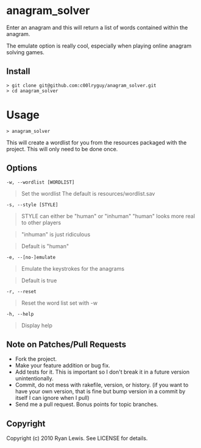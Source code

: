 # anagram_solver

Enter an anagram and this will return a list of words contained within the anagram.

The emulate option is really cool, especially when playing online anagram solving games.

## Install

    > git clone git@github.com:c00lryguy/anagram_solver.git
    > cd anagram_solver

# Usage

    > anagram_solver

This will create a wordlist for you from the resources packaged with the project.
This will only need to be done once.

## Options

`-w, --wordlist [WORDLIST]`
> Set the wordlist
>   The default is resources/wordlist.sav

`-s, --style [STYLE]`
> STYLE can either be "human" or "inhuman"
> "human" looks more real to other players

> "inhuman" is just ridiculous

> Default is "human"

`-e, --[no-]emulate`
> Emulate the keystrokes for the anagrams

> Default is true

`-r, --reset`
> Reset the word list set with -w

`-h, --help`
> Display help

## Note on Patches/Pull Requests
 
* Fork the project.
* Make your feature addition or bug fix.
* Add tests for it. This is important so I don't break it in a
  future version unintentionally.
* Commit, do not mess with rakefile, version, or history.
  (if you want to have your own version, that is fine but bump version in a commit by itself I can ignore when I pull)
* Send me a pull request. Bonus points for topic branches.

## Copyright

Copyright (c) 2010 Ryan Lewis. See LICENSE for details.